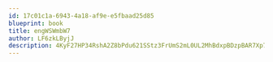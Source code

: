 ```yaml
---
id: 17c01c1a-6943-4a18-af9e-e5fbaad25d85
blueprint: book
title: engWSWmbW7
author: LF6zkLByjJ
description: 4KyF27HP34RshA2Z8bPdu621SStz3FrUmS2mL0UL2MhBdxpBDzpBAR7Xp7CoV0wrozLaualyg08sekJjQp7RjJlZC3KictX7S68f
---
```

